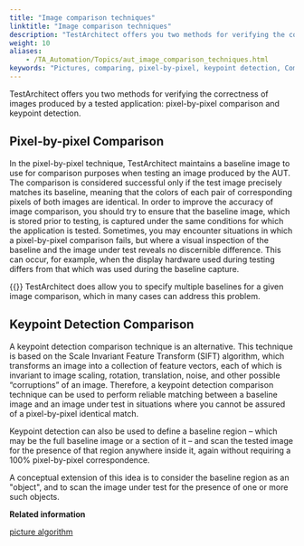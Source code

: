 ```yaml
--- 
title: "Image comparison techniques"
linktitle: "Image comparison techniques"
description: "TestArchitect offers you two methods for verifying the correctness of images produced by a tested application: pixel-by-pixel comparison and keypoint detection."
weight: 10
aliases: 
    - /TA_Automation/Topics/aut_image_comparison_techniques.html
keywords: "Pictures, comparing, pixel-by-pixel, keypoint detection, Comparing, images"
---
```


TestArchitect offers you two methods for verifying the correctness of images produced by a tested application: pixel-by-pixel comparison and keypoint detection.

## Pixel-by-pixel Comparison  

In the pixel-by-pixel technique, TestArchitect maintains a baseline image to use for comparison purposes when testing an image produced by the AUT. The comparison is considered successful only if the test image precisely matches its baseline, meaning that the colors of each pair of corresponding pixels of both images are identical. In order to improve the accuracy of image comparison, you should try to ensure that the baseline image, which is stored prior to testing, is captured under the same conditions for which the application is tested. Sometimes, you may encounter situations in which a pixel-by-pixel comparison fails, but where a visual inspection of the baseline and the image under test reveals no discernible difference. This can occur, for example, when the display hardware used during testing differs from that which was used during the baseline capture.

{{<note>}} TestArchitect does allow you to specify multiple baselines for a given image comparison, which in many cases can address this problem.

## Keypoint Detection Comparison

A keypoint detection comparison technique is an alternative. This technique is based on the Scale Invariant Feature Transform \(SIFT\) algorithm, which transforms an image into a collection of feature vectors, each of which is invariant to image scaling, rotation, translation, noise, and other possible “corruptions” of an image. Therefore, a keypoint detection comparison technique can be used to perform reliable matching between a baseline image and an image under test in situations where you cannot be assured of a pixel-by-pixel identical match.

Keypoint detection can also be used to define a baseline region – which may be the full baseline image or a section of it – and scan the tested image for the presence of that region anywhere inside it, again without requiring a 100% pixel-by-pixel correspondence.

A conceptual extension of this idea is to consider the baseline region as an "object", and to scan the image under test for the presence of one or more such objects.




**Related information**  


[picture algorithm](/automation-guide/action-based-testing-language/built-in-settings/other-settings/picture-algorithm)


